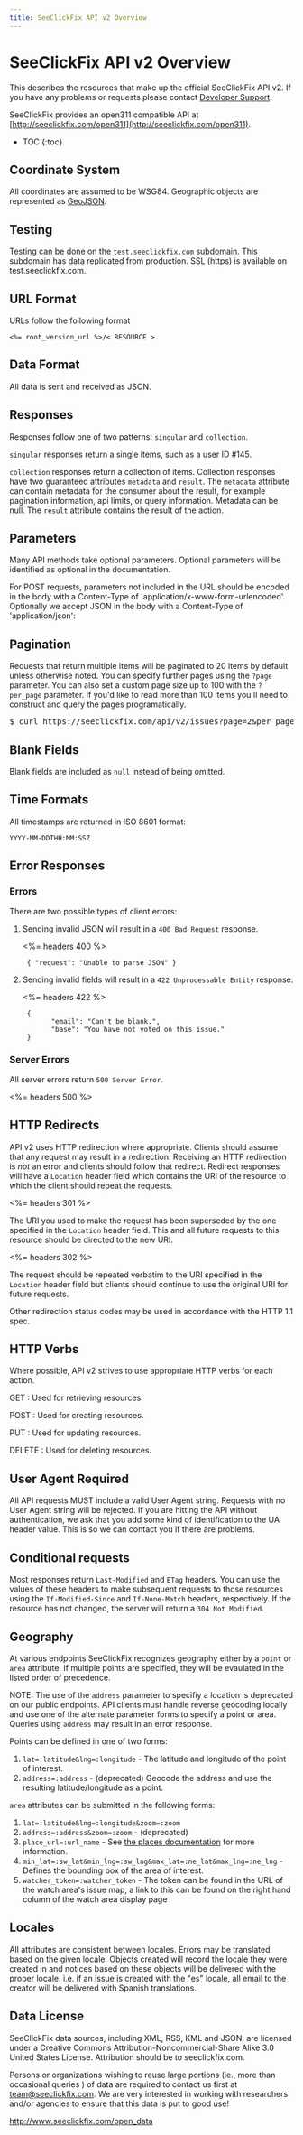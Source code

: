 ```yaml
---
title: SeeClickFix API v2 Overview
---
```


# SeeClickFix API v2 Overview

This describes the resources that make up the official SeeClickFix API v2. If
you have any problems or requests please contact
[Developer Support](mailto:developer-support@seeclickfix.com).

SeeClickFix provides an open311 compatible API at [http://seeclickfix.com/open311](http://seeclickfix.com/open311).

* TOC
{:toc}

## Coordinate System

All coordinates are assumed to be WSG84. Geographic objects are represented as [GeoJSON](http://geojson.org).

## Testing

Testing can be done on the `test.seeclickfix.com` subdomain. This
subdomain has data replicated from production. SSL (https) is
available on test.seeclickfix.com.


## URL Format

URLs follow the following format

    <%= root_version_url %>/< RESOURCE >

## Data Format

All data is sent and received as JSON.

## Responses

Responses follow one of two patterns: `singular` and `collection`.

`singular` responses return a single items, such as a user ID #145.

`collection` responses return a collection of items. Collection
responses have two guaranteed attributes `metadata` and `result`.
The `metadata` attribute can contain metadata for the consumer about the
result, for example pagination information, api limits, or query
information. Metadata can be null. The `result` attribute contains
the result of the action.

## Parameters

Many API methods take optional parameters. Optional parameters will be identified as optional in the documentation.

For POST requests, parameters not included in the URL should be encoded
in the body with a Content-Type of 'application/x-www-form-urlencoded'.
Optionally we accept JSON in the body with a Content-Type of 'application/json':


## Pagination

Requests that return multiple items will be paginated to 20 items by
default unless otherwise noted. You can specify further pages using the
`?page` parameter. You can also set a custom page size up to 100 with
the `?per_page` parameter. If you'd like to read more than 100 items
you'll need to construct and query the pages programatically.

<pre class="terminal">
$ curl https://seeclickfix.com/api/v2/issues?page=2&per_page=10
</pre>


## Blank Fields

Blank fields are included as `null` instead of being omitted.


## Time Formats

All timestamps are returned in ISO 8601 format:

    YYYY-MM-DDTHH:MM:SSZ


## Error Responses


### Errors

There are two possible types of client errors:

1. Sending invalid JSON will result in a `400 Bad Request` response.

    <%= headers 400 %>

        { "request": "Unable to parse JSON" }


2. Sending invalid fields will result in a `422 Unprocessable Entity`
   response.

    <%= headers 422 %>

        {
              "email": "Can't be blank.",
              "base": "You have not voted on this issue."
        }


### Server Errors

All server errors return `500 Server Error`.

<%= headers 500 %>


## HTTP Redirects

API v2 uses HTTP redirection where appropriate. Clients should assume that any request may result in a redirection. Receiving an HTTP redirection is *not* an error and clients should follow that redirect. Redirect responses will have a `Location` header field which contains the URI of the resource to which the client should repeat the requests.

<%= headers 301 %>

The URI you used to make the request has been superseded by the one specified in the `Location` header field. This and all future requests to this resource should be directed to the new URI.

<%= headers 302 %>

The request should be repeated verbatim to the URI specified in the `Location` header field but clients should continue to use the original URI for future requests.

Other redirection status codes may be used in accordance with the HTTP 1.1 spec.


## HTTP Verbs

Where possible, API v2 strives to use appropriate HTTP verbs for each
action.


GET
: Used for retrieving resources.

POST
: Used for creating resources.

PUT
: Used for updating resources.

DELETE
: Used for deleting resources.


## User Agent Required

All API requests MUST include a valid User Agent string. Requests with no User Agent
string will be rejected. If you are hitting the API without authentication, we ask that
you add some kind of identification to the UA header value. This is so we can contact
you if there are problems.

## Conditional requests

Most responses return `Last-Modified` and `ETag` headers. You can use the values
of these headers to make subsequent requests to those resources using the
`If-Modified-Since` and `If-None-Match` headers, respectively. If the resource
has not changed, the server will return a `304 Not Modified`.


## Geography

At various endpoints SeeClickFix recognizes geography either by a `point`
or `area` attribute. If multiple points are specified, they will be
evaulated in the listed order of precedence.

NOTE: The use of the `address` parameter to specifiy a location is deprecated on our public endpoints.
API clients must handle reverse geocoding locally and use one of the alternate parameter forms to
specify a point or area. Queries using `address` may result in an error response.

Points can be defined in one of two forms:

1. `lat=:latitude&lng=:longitude` - The latitude and longitude of the point of interest.
1. `address=:address` - (deprecated) Geocode the address and use the resulting latitude/longitude as a point.

`area` attributes can be submitted in the following forms:

1. `lat=:latitude&lng=:longitude&zoom=:zoom`
1. `address=:address&zoom=:zoom` - (deprecated)
1. `place_url=:url_name` - See <a href="/v2/places">the places documentation</a> for more information.
1. `min_lat=:sw_lat&min_lng=:sw_lng&max_lat=:ne_lat&max_lng=:ne_lng` - Defines the bounding box of the area of interest.
1. `watcher_token=:watcher_token` - The token can be found in the URL of the watch area's issue map, a link to this can be found on the right hand column of the watch area display page

## Locales

All attributes are consistent between locales. Errors may be translated
based on the given locale. Objects created will record the locale they
were created in and notices based on these objects will be delivered with
the proper locale. i.e. if an issue is created with the "es" locale, all
email to the creator will be delivered with Spanish translations.

## Data License

SeeClickFix data sources, including XML, RSS, KML and JSON, are licensed under a Creative Commons Attribution-Noncommercial-Share Alike 3.0 United States License. Attribution should be to seeclickfix.com.

Persons or organizations wishing to reuse large portions (ie., more than occasional queries ) of data are required to contact us first at <team@seeclickfix.com>. We are very interested in working with researchers and/or agencies to ensure that this data is put to good use!

<http://www.seeclickfix.com/open_data>
